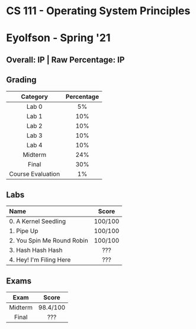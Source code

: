 # CS 111 - Operating System Principles

# Eyolfson - Spring '21

## Overall: IP | Raw Percentage: IP

## Grading

|     Category      | Percentage |
| :---------------: | :--------: |
|       Lab 0       |     5%     |
|       Lab 1       |    10%     |
|       Lab 2       |    10%     |
|       Lab 3       |    10%     |
|       Lab 4       |    10%     |
|      Midterm      |    24%     |
|       Final       |    30%     |
| Course Evaluation |     1%     |

## Labs

| Name                       |  Score  |
| :------------------------- | :-----: |
| 0. A Kernel Seedling       | 100/100 |
| 1. Pipe Up                 | 100/100 |
| 2. You Spin Me Round Robin | 100/100 |
| 3. Hash Hash Hash          |   ???   |
| 4. Hey! I'm Filing Here    |   ???   |

## Exams

|  Exam   |  Score   |
| :-----: | :------: |
| Midterm | 98.4/100 |
|  Final  |   ???    |